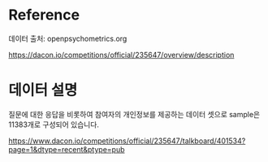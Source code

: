 # Reference

데이터 출처: openpsychometrics.org

https://dacon.io/competitions/official/235647/overview/description

# 데이터 설명

질문에 대한 응답을 비롯하여 참여자의 개인정보를 제공하는 데이터 셋으로 sample은 11383개로 구성되어 있습니다.

https://www.dacon.io/competitions/official/235647/talkboard/401534?page=1&dtype=recent&ptype=pub
